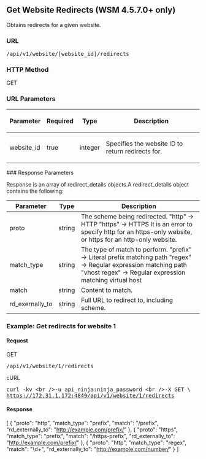 ## Get Website Redirects (WSM 4.5.7.0+ only)

Obtains redirects for a given website.

<h3 class="Heading3">URL</h3><p class="method1">
  <kbd>/api/v1/website/[website_id]/redirects</kbd>
</p>

<h3 class="Heading3">HTTP Method</h3><p class="method1">GET</p>

<h3 class="Heading3">URL Parameters</h3><table style="margin-left: 0;margin-right: auto;" cellspacing="0">
  <col />
  <col />
  <col />
  <col />
  <thead>
    <tr>
      <th>
        <p>Parameter</p>
      </th>
      <th>
        <p>Required</p>
      </th>
      <th>
        <p>Type</p>
      </th>
      <th>
        <p>Description</p>
      </th>
    </tr>
  </thead>
  <tbody>
    <tr>
      <td>
        <p>website_id</p>
      </td>
      <td>
        <p>true</p>
      </td>
      <td>
        <p>integer</p>
      </td>
      <td>
        <p>Specifies the website ID to return redirects for.</p>
      </td>
    </tr>
  </tbody>
</table>### Response Parameters

Response is an array of redirect_details objects.A redirect_details object contains the following:

| Parameter | Type | Description |
|---|---|---|
| proto | string | The scheme being redirected. "http" → HTTP "https" → HTTPS It is an error to specify http for an https-only website, or https for an http-only website. |
| match_type | string | The type of match to perform. "prefix" → Literal prefix matching path "regex" → Regular expression matching path "vhost regex" → Regular expression matching virtual host |
| match | string | Content to match. |
| rd_exernally_to | string | Full URL to redirect to, including scheme. |

### Example: Get redirects for website 1

#### Request

<span class="delete">GET</span><p class="method">
  <kbd>/api/v1/website/1/redirects</kbd>
</p>

<span class="delete">cURL</span><p class="method">
  <kbd>curl -kv \<br />-u api_ninja:ninja_password \<br />-X GET \            <br />          https://172.31.1.172:4849/api/v1/website/1/redirects</kbd>
</p>

#### Response

[
  {
    "proto": "http",
    "match_type": "prefix",
    "match": "/prefix",
    "rd_externally_to": "http://example.com/prefix/"
  },
  {
    "proto": "https",
    "match_type": "prefix",
    "match": "/https-prefix",
    "rd_externally_to": "http://example.com/prefix/"
  },
  {
    "proto": "http",
    "match_type": "regex",
    "match": "\\d+",
    "rd_externally_to": "http://example.com/number/"
  }
]
